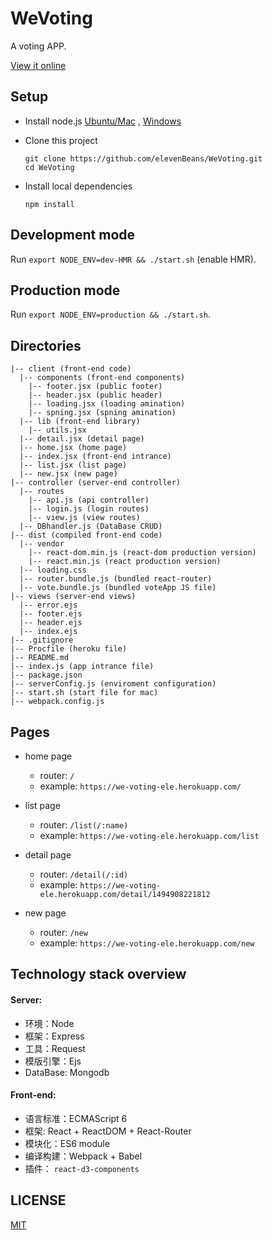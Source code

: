 # WeVoting

A voting APP. 

[View it online](https://we-voting-ele.herokuapp.com/)

## Setup

+ Install node.js [Ubuntu/Mac](https://github.com/creationix/nvm) , [Windows](https://nodejs.org/en/download/)

+ Clone this project
	```
	git clone https://github.com/elevenBeans/WeVoting.git
	cd WeVoting
	```
+ Install local dependencies
	```
	npm install
	```

## Development mode

Run `export NODE_ENV=dev-HMR && ./start.sh` (enable HMR).


## Production mode

Run `export NODE_ENV=production && ./start.sh`.

## Directories

```
|-- client (front-end code)
  |-- components (front-end components)
    |-- footer.jsx (public footer)
    |-- header.jsx (public header)
    |-- loading.jsx (loading amination)
    |-- spning.jsx (spning amination)
  |-- lib (front-end library)
    |-- utils.jsx
  |-- detail.jsx (detail page)
  |-- home.jsx (home page)
  |-- index.jsx (front-end intrance)
  |-- list.jsx (list page)
  |-- new.jsx (new page)
|-- controller (server-end controller)
  |-- routes
    |-- api.js (api controller)
    |-- login.js (login routes) 
    |-- view.js (view routes)
  |-- DBhandler.js (DataBase CRUD)
|-- dist (compiled front-end code)
  |-- vendor
    |-- react-dom.min.js (react-dom production version)
    |-- react.min.js (react production version)
  |-- loading.css
  |-- router.bundle.js (bundled react-router)
  |-- vote.bundle.js (bundled voteApp JS file)
|-- views (server-end views)
  |-- error.ejs
  |-- footer.ejs
  |-- header.ejs
  |-- index.ejs
|-- .gitignore
|-- Procfile (heroku file)
|-- README.md
|-- index.js (app intrance file)
|-- package.json
|-- serverConfig.js (enviroment configuration)
|-- start.sh (start file for mac)
|-- webpack.config.js
```
## Pages

+ home page
   + router: `/`
   + example: `https://we-voting-ele.herokuapp.com/`
+ list page
   + router: `/list(/:name)`
   + example: `https://we-voting-ele.herokuapp.com/list`

+ detail page
   + router: `/detail(/:id)`
   + example: `https://we-voting-ele.herokuapp.com/detail/1494908221812`

+ new page
   + router: `/new`
   + example: `https://we-voting-ele.herokuapp.com/new`

## Technology stack overview
#### Server:

+ 环境：Node
+ 框架：Express
+ 工具：Request
+ 模版引擎：Ejs
+ DataBase: Mongodb

#### Front-end:

+ 语言标准：ECMAScript 6
+ 框架: React + ReactDOM + React-Router
+ 模块化：ES6 module
+ 编译构建：Webpack + Babel
+ 插件： `react-d3-components`

## LICENSE

[MIT](https://mit-license.org/)